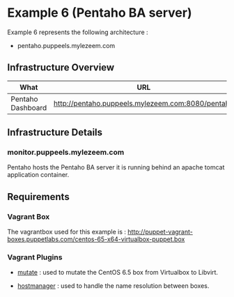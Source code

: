 # Example 6 (Pentaho BA server)

Example 6 represents the following architecture :

* pentaho.puppeels.mylezeem.com

## Infrastructure Overview

| What              | URL                                               | Credentials    |
|-------------------|---------------------------------------------------|----------------|
|Pentaho Dashboard  | http://pentaho.puppeels.mylezeem.com:8080/pentaho | admin/password |

## Infrastructure Details

### monitor.puppeels.mylezeem.com

Pentaho hosts the Pentaho BA server it is running behind an apache tomcat application container.

## Requirements

### Vagrant Box

The vagrantbox used for this example is : http://puppet-vagrant-boxes.puppetlabs.com/centos-65-x64-virtualbox-puppet.box

### Vagrant Plugins

  * [mutate](https://github.com/sciurus/vagrant-mutate) : used to mutate the CentOS 6.5 box from Virtualbox to Libvirt.

  * [hostmanager](https://github.com/smdahlen/vagrant-hostmanage) : used to handle the name resolution between boxes.

